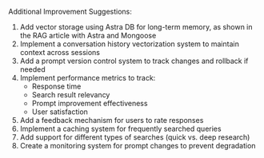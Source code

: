 Additional Improvement Suggestions:
1. Add vector storage using Astra DB for long-term memory, as shown in the RAG article with Astra and Mongoose
2. Implement a conversation history vectorization system to maintain context across sessions
3. Add a prompt version control system to track changes and rollback if needed
4. Implement performance metrics to track:
   - Response time
   - Search result relevancy
   - Prompt improvement effectiveness
   - User satisfaction
5. Add a feedback mechanism for users to rate responses
6. Implement a caching system for frequently searched queries
7. Add support for different types of searches (quick vs. deep research)
8. Create a monitoring system for prompt changes to prevent degradation